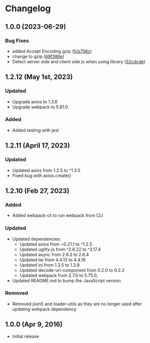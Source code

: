 # Changelog

## 1.0.0 (2023-06-29)


### Bug Fixes

* added Accept Encoding gzip ([fcb756c](https://github.com/zuzanawangle/buttercms-js/commit/fcb756c68c657b0b3275ca2172666bc6980fb0d9))
* change to gzip ([69f386e](https://github.com/zuzanawangle/buttercms-js/commit/69f386e9073a0c369ea754e3d1017b93b5881ab1))
* Detect server side and client side js when using library ([32cdcde](https://github.com/zuzanawangle/buttercms-js/commit/32cdcde338e018c9b674071dce779fd555cc3b0b))

## 1.2.12 (May 1st, 2023)

### Updated
- Upgrade axios to 1.3.6
- Upgrade webpack to 5.81.0

### Added
- Added testing with jest

## 1.2.11 (April 17, 2023)

### Updated
- Updated axios from 1.2.5 to ^1.3.5
- Fixed bug with axios.create()

## 1.2.10 (Feb 27, 2023)

### Added

- Added webpack-cli to run webpack from CLI

### Updated

- Updated dependencies:
  - Updated axios from ~0.21.1 to ^1.2.5
  - Updated uglify-js from ^2.8.22 to ^3.17.4
  - Updated async from 2.6.3 to 2.6.4
  - Updated tar from 4.4.13 to 4.4.19
  - Updated ini from 1.3.5 to 1.3.8
  - Updated decode-uri-component from 0.2.0 to 0.2.2
  - Updated webpack from 2.7.0 to 5.75.0,
- Updated README.md to bump the JavaScript version

### Removed

- Removed json5 and loader-utils as they are no longer used after updating webpack dependency

## 1.0.0 (Apr 9, 2016)

- Initial release
